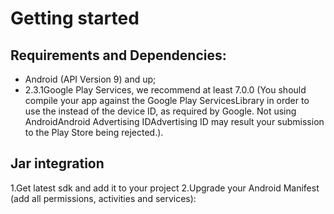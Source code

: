 # Getting started
## Requirements and Dependencies:

- Android  (API Version 9) and up;
- 2.3.1Google Play Services, we recommend at least 7.0.0 (You should compile your app against the Google Play ServicesLibrary in order to use the  instead of the device ID, as required by Google. Not using AndroidAndroid Advertising IDAdvertising ID may result your submission to the Play Store being rejected.).


## Jar integration
1.Get latest sdk and add it to your project
2.Upgrade your Android Manifest (add all permissions, activities and services):
